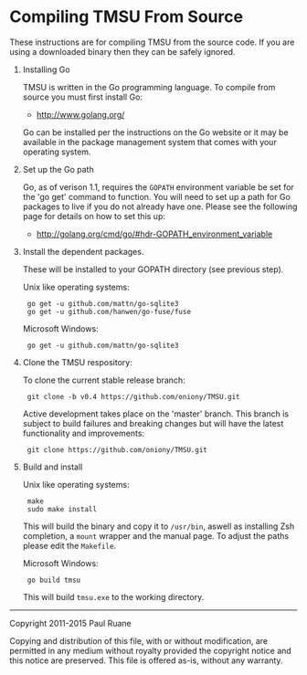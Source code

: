 Compiling TMSU From Source
==========================

These instructions are for compiling TMSU from the source code. If you are using
a downloaded binary then they can be safely ignored.

1. Installing Go

    TMSU is written in the Go programming language. To compile from source you must
    first install Go:

    * <http://www.golang.org/>

    Go can be installed per the instructions on the Go website or it may be
    available in the package management system that comes with your operating
    system.

2. Set up the Go path

    Go, as of verison 1.1, requires the `GOPATH` environment variable be set for
    the 'go get' command to function. You will need to set up a path for Go
    packages to live if you do not already have one. Please see the following
    page for details on how to set this up:

    * <http://golang.org/cmd/go/#hdr-GOPATH_environment_variable>

3. Install the dependent packages.

    These will be installed to your GOPATH directory (see previous step).

    Unix like operating systems:

        go get -u github.com/mattn/go-sqlite3
        go get -u github.com/hanwen/go-fuse/fuse

    Microsoft Windows:

        go get -u github.com/mattn/go-sqlite3

4. Clone the TMSU respository:

    To clone the current stable release branch:

        git clone -b v0.4 https://github.com/oniony/TMSU.git

    Active development takes place on the 'master' branch. This branch is
    subject to build failures and breaking changes but will have the latest
    functionality and improvements:

        git clone https://github.com/oniony/TMSU.git

5. Build and install

    Unix like operating systems:

        make
        sudo make install

    This will build the binary and copy it to `/usr/bin`, aswell as installing
    Zsh completion, a `mount` wrapper and the manual page. To adjust the paths
    please edit the `Makefile`.

    Microsoft Windows:

        go build tmsu

    This will build `tmsu.exe` to the working directory.

- - -

Copyright 2011-2015 Paul Ruane

Copying and distribution of this file, with or without modification,
are permitted in any medium without royalty provided the copyright
notice and this notice are preserved.  This file is offered as-is,
without any warranty.
